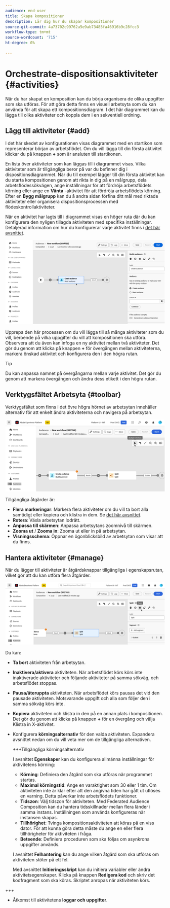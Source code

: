 ```yaml
---
audience: end-user
title: Skapa kompositioner
description: Lär dig hur du skapar kompositioner
source-git-commit: 4a73702c99762a5e9ab73485fa46916b9c28fcc3
workflow-type: tm+mt
source-wordcount: '715'
ht-degree: 0%

---
```



# Orchestrate-dispositionsaktiviteter {#activities}

När du har skapat en komposition kan du börja organisera de olika uppgifter som ska utföras. För att göra detta finns en visuell arbetsyta som du kan använda för att skapa ett kompositionsdiagram. I det här diagrammet kan du lägga till olika aktiviteter och koppla dem i en sekventiell ordning.

## Lägg till aktiviteter {#add}

I det här skedet av konfigurationen visas diagrammet med en startikon som representerar början av arbetsflödet. Om du vill lägga till din första aktivitet klickar du på knappen **+** som är ansluten till startikonen.

En lista över aktiviteter som kan läggas till i diagrammet visas. Vilka aktiviteter som är tillgängliga beror på var du befinner dig i dispositionsdiagrammet. När du till exempel lägger till din första aktivitet kan du starta kompositionen genom att rikta in dig på en målgrupp, dela arbetsflödessökvägen, ange inställningar för att fördröja arbetsflödets körning eller ange en **Vänta** -aktivitet för att fördröja arbetsflödets körning. Efter en **Bygg målgrupp** kan du å andra sidan förfina ditt mål med riktade aktiviteter eller organisera dispositionsprocessen med flödeskontrollaktiviteter.

När en aktivitet har lagts till i diagrammet visas en höger ruta där du kan konfigurera den nyligen tillagda aktiviteten med specifika inställningar. Detaljerad information om hur du konfigurerar varje aktivitet finns i [det här avsnittet](activities/about-activities.md).

![](assets/composition-create-add.png)

Upprepa den här processen om du vill lägga till så många aktiviteter som du vill, beroende på vilka uppgifter du vill att kompositionen ska utföra. Observera att du även kan infoga en ny aktivitet mellan två aktiviteter. Det gör du genom att klicka på knappen **+** för övergången mellan aktiviteterna, markera önskad aktivitet och konfigurera den i den högra rutan.

>[!TIP]
>
>Du kan anpassa namnet på övergångarna mellan varje aktivitet. Det gör du genom att markera övergången och ändra dess etikett i den högra rutan.

## Verktygsfältet Arbetsyta {#toolbar}

Verktygsfältet som finns i det övre högra hörnet av arbetsytan innehåller alternativ för att enkelt ändra aktiviteterna och navigera på arbetsytan.

![](assets/canvas-toolbar.png)

Tillgängliga åtgärder är:

* **Flera markeringar**: Markera flera aktiviteter om du vill ta bort alla samtidigt eller kopiera och klistra in dem. Se [det här avsnittet](#copy).
* **Rotera**: Växla arbetsytan lodrätt.
* **Anpassa till skärmen**: Anpassa arbetsytans zoomnivå till skärmen.
* **Zooma ut** / **Zooma in**: Zooma ut eller in på arbetsytan.
* **Visningsschema**: Öppnar en ögonblicksbild av arbetsytan som visar att du finns.

## Hantera aktiviteter {#manage}

När du lägger till aktiviteter är åtgärdsknappar tillgängliga i egenskapsrutan, vilket gör att du kan utföra flera åtgärder.

![](assets/activity-actions.png)

Du kan:

* **Ta bort** aktiviteten från arbetsytan.
* **Inaktivera/aktivera** aktiviteten. När arbetsflödet körs körs inte inaktiverade aktiviteter och följande aktiviteter på samma sökväg, och arbetsflödet stoppas.
* **Pausa/återuppta** aktiviteten. När arbetsflödet körs pausas det vid den pausade aktiviteten. Motsvarande uppgift och alla som följer den i samma sökväg körs inte.
* **Kopiera** aktiviteten och klistra in den på en annan plats i kompositionen. Det gör du genom att klicka på knappen **+** för en övergång och välja Klistra in X-aktivitet. <!-- cannot copy multiple activities ? cannot paste in another composition?-->
* Konfigurera **körningsalternativ** för den valda aktiviteten. Expandera avsnittet nedan om du vill veta mer om de tillgängliga alternativen.

  +++Tillgängliga körningsalternativ

  I avsnittet **Egenskaper** kan du konfigurera allmänna inställningar för aktivitetens körning:

   * **Körning**: Definiera den åtgärd som ska utföras när programmet startas.
   * **Maximal körningstid**: Ange en varaktighet som 30 eller 1 tim. Om aktiviteten inte är klar efter att den angivna tiden har gått ut utlöses en varning. Detta påverkar inte arbetsflödets funktioner.
   * **Tidszon**: Välj tidszon för aktiviteten. Med Federated Audience Composition kan du hantera tidsskillnader mellan flera länder i samma instans. Inställningen som används konfigureras när instansen skapas.
   * **Tillhörighet**: Tvinga kompositionsaktiviteten att köras på en viss dator. För att kunna göra detta måste du ange en eller flera tillhörigheter för aktiviteten i fråga.
   * **Beteende**: Definiera proceduren som ska följas om asynkrona uppgifter används.

  I avsnittet **Felhantering** kan du ange vilken åtgärd som ska utföras om aktiviteten stöter på ett fel.

  Med avsnittet **Initieringsskript** kan du initiera variabler eller ändra aktivitetsegenskaper. Klicka på knappen **Redigera kod** och skriv det kodfragment som ska köras. Skriptet anropas när aktiviteten körs.

+++

* Åtkomst till aktivitetens **loggar och uppgifter**.
